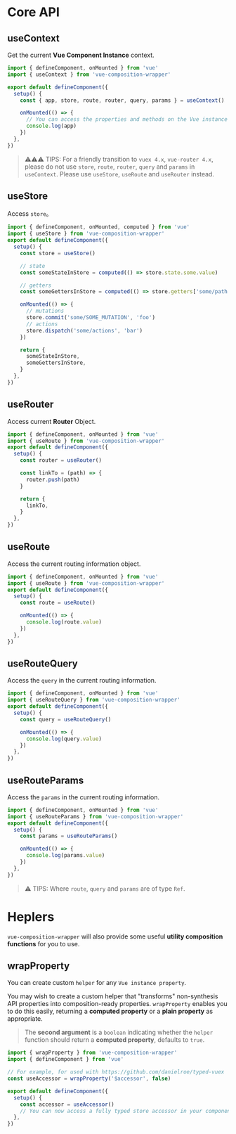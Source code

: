 # Core API

## useContext

Get the current **Vue Component Instance** context.

```js
import { defineComponent, onMounted } from 'vue'
import { useContext } from 'vue-composition-wrapper'

export default defineComponent({
  setup() {
    const { app, store, route, router, query, params } = useContext()

    onMounted(() => {
      // You can access the properties and methods on the Vue instance from `app`
      console.log(app)
    })
  },
})
```

> :warning::warning::warning: TIPS: For a friendly transition to `vuex 4.x`, `vue-router 4.x`, please do not use `store`, `route`, `router`, `query` and `params` in `useContext`.
Please use `useStore`, `useRoute` and `useRouter` instead.

## useStore

Access `store`。

```js
import { defineComponent, onMounted, computed } from 'vue'
import { useStore } from 'vue-composition-wrapper'
export default defineComponent({
  setup() {
    const store = useStore()

    // state
    const someStateInStore = computed(() => store.state.some.value)

    // getters
    const someGettersInStore = computed(() => store.getters['some/path'])

    onMounted(() => {
      // mutations
      store.commit('some/SOME_MUTATION', 'foo')
      // actions
      store.dispatch('some/actions', 'bar')
    })

    return {
      someStateInStore,
      someGettersInStore,
    }
  },
})
```

## useRouter

Access current **Router** Object.

```js
import { defineComponent, onMounted } from 'vue'
import { useRoute } from 'vue-composition-wrapper'
export default defineComponent({
  setup() {
    const router = useRouter()

    const linkTo = (path) => {
      router.push(path)
    }

    return {
      linkTo,
    }
  },
})
```

## useRoute

Access the current routing information object.

```js
import { defineComponent, onMounted } from 'vue'
import { useRoute } from 'vue-composition-wrapper'
export default defineComponent({
  setup() {
    const route = useRoute()

    onMounted(() => {
      console.log(route.value)
    })
  },
})
```

## useRouteQuery

Access the `query` in the current routing information.

```js
import { defineComponent, onMounted } from 'vue'
import { useRouteQuery } from 'vue-composition-wrapper'
export default defineComponent({
  setup() {
    const query = useRouteQuery()

    onMounted(() => {
      console.log(query.value)
    })
  },
})
```

## useRouteParams

Access the `params` in the current routing information.

```js
import { defineComponent, onMounted } from 'vue'
import { useRouteParams } from 'vue-composition-wrapper'
export default defineComponent({
  setup() {
    const params = useRouteParams()

    onMounted(() => {
      console.log(params.value)
    })
  },
})
```

> :warning: TIPS: Where `route`, `query` and `params` are of type `Ref`.


# Heplers

`vue-composition-wrapper` will also provide some useful **utility composition functions** for you to use.

## wrapProperty

You can create custom `helper` for any `Vue instance property`.

You may wish to create a custom helper that "transforms" non-synthesis API properties into composition-ready properties. `wrapProperty` enables you to do this easily, returning a **computed property** or a **plain property** as appropriate.

> The **second argument** is a `boolean` indicating whether the `helper` function should return a **computed property**, defaults to `true`.

```js
import { wrapProperty } from 'vue-composition-wrapper'
import { defineComponent } from 'vue'

// For example, for used with https://github.com/danielroe/typed-vuex
const useAccessor = wrapProperty('$accessor', false)

export default defineComponent({
  setup() {
    const accessor = useAccessor()
    // You can now access a fully typed store accessor in your component
  },
})
```